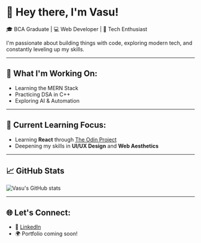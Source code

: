 # 👋 Hey there, I'm Vasu!

🎓 BCA Graduate | 💻 Web Developer | 🤖 Tech Enthusiast

I'm passionate about building things with code, exploring modern tech, and constantly leveling up my skills.

---

## 🚀 What I'm Working On:
- Learning the MERN Stack
- Practicing DSA in C++
- Exploring AI & Automation

---

## 🧠 Current Learning Focus:
- Learning **React** through [The Odin Project](https://www.theodinproject.com/)
- Deepening my skills in **UI/UX Design** and **Web Aesthetics**

---

## 📈 GitHub Stats
![Vasu's GitHub stats](https://github-readme-stats.vercel.app/api?username=vasusinghal&show_icons=true&theme=tokyonight)

---

## 🌐 Let's Connect:
- 💼 [LinkedIn](https://linkedin.com/in/vasusinghal02)
- 🌍 Portfolio coming soon!

